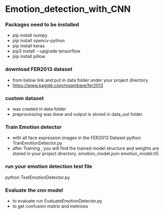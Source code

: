 # Emotion_detection_with_CNN

### Packages need to be installed
- pip install numpy
- pip install opencv-python
- pip install keras
- pip3 install --upgrade tensorflow
- pip install pillow

### download FER2013 dataset
- from below link and put in data folder under your project directory
- https://www.kaggle.com/msambare/fer2013

### custom dataset 
- was created in data folder
- preprocessing was done and output is stored in data_out folder

### Train Emotion detector
- with all face expression images in the FER2013 Dataset
python TranEmotionDetector.py
- after Training , you will find the trained model structure and weights are stored in your project directory.
emotion_model.json
emotion_model.h5

### run your emotion detection test file
python TestEmotionDetector.py

### Evaluate the cnn model
- to evaluate run
  EvaluateEmotionDetector.py
- to get confusion matrix and metrices
